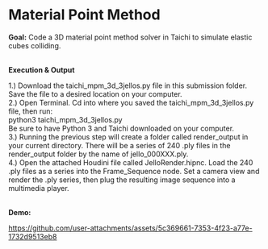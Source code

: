 # Material Point Method

**Goal:** Code a 3D material point method solver in Taichi to simulate elastic cubes colliding.<br />
<br />

**Execution & Output**

1.) Download the taichi_mpm_3d_3jellos.py file in this submission folder. Save the file to a desired location on your computer. <br />
2.) Open Terminal. Cd into where you saved the taichi_mpm_3d_3jellos.py file, then run: <br />
python3 taichi_mpm_3d_3jellos.py <br />
Be sure to have Python 3 and Taichi downloaded on your computer. <br />
3.) Running the previous step will create a folder called render_output in your current directory. There will be a series of 240 .ply files in the render_output folder by the name of jello_000XXX.ply. <br />
4.) Open the attached Houdini file called JelloRender.hipnc. Load the 240 .ply files as a series into the Frame_Sequence node. Set a camera view and render the .ply series, then plug the resulting image sequence into a multimedia player. <br />
 <br />

**Demo:** <br />


https://github.com/user-attachments/assets/5c369661-7353-4f23-a77e-1732d9513eb8



